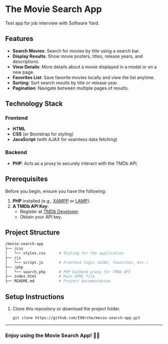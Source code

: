 # The Movie Search App
Test app for job interview with Software Yard.

## Features

- **Search Movies**: Search for movies by title using a search bar.
- **Display Results**: Show movie posters, titles, release years, and descriptions.
- **View Details**: More details about a movie displayed in a modal or on a new page.
- **Favorites List**: Save favorite movies locally and view the list anytime.
- **Sorting**: Sort search results by title or release year.
- **Pagination**: Navigate between multiple pages of results.

## Technology Stack

### Frontend
- **HTML**
- **CSS** (or Bootstrap for styling)
- **JavaScript** (with AJAX for seamless data fetching)

### Backend
- **PHP**: Acts as a proxy to securely interact with the TMDb API.

## Prerequisites

Before you begin, ensure you have the following:
1. **PHP** installed (e.g., [XAMPP](https://www.apachefriends.org/index.html) or [LAMP](https://ubuntu.com/tutorials/install-and-configure-lamp)).
2. **A TMDb API Key**:
   - Register at [TMDb Developer](https://developer.themoviedb.org/).
   - Obtain your API key.

## Project Structure
```bash
/movie-search-app
├── /css
│   └── styles.css      # Styling for the application
├── /js
│   └── script.js       # Frontend logic (AJAX, favorites, etc.)
├── /php
│   └── search.php      # PHP backend proxy for TMDb API
├── index.html          # Main HTML file
├── README.md           # Project documentation
```

## Setup Instructions

1. Clone this repository or download the project folder.
   ```bash
   git clone https://github.com/I90rche/movie-search-app.git

---
### Enjoy using the Movie Search App! 🎥🍿